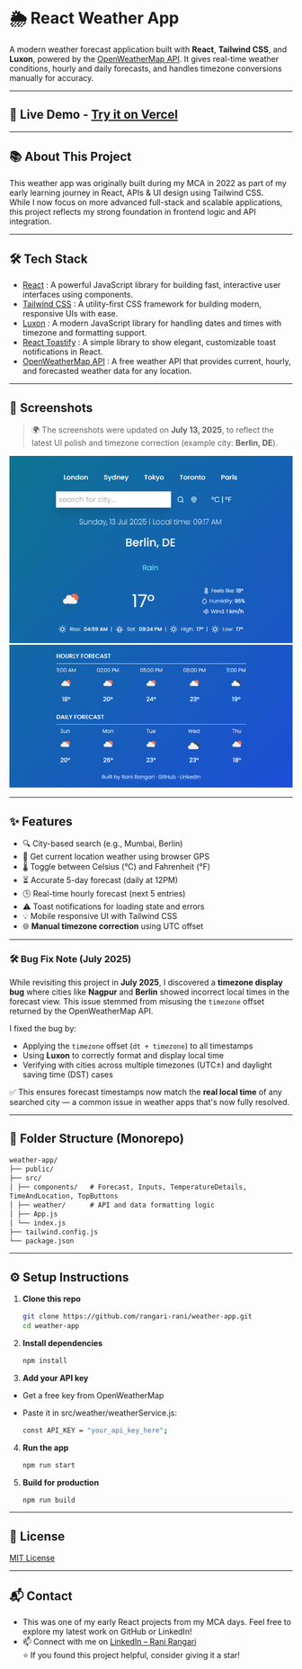 # 🌦️ React Weather App

A modern weather forecast application built with **React**, **Tailwind CSS**, and **Luxon**, powered by the [OpenWeatherMap API](https://openweathermap.org/api). It gives real-time weather conditions, hourly and daily forecasts, and handles timezone conversions manually for accuracy.

---

## 🚀 Live Demo -  [Try it on Vercel](https://weather-glance-one.vercel.app/)

---

## 📚 About This Project

This weather app was originally built during my MCA in 2022 as part of my early learning journey in React, APIs & UI design using Tailwind CSS.  
While I now focus on more advanced full-stack and scalable applications, this project reflects my strong foundation in frontend logic and API integration.  

---

## 🛠️ Tech Stack

- [React](https://reactjs.org/) : A powerful JavaScript library for building fast, interactive user interfaces using components.  
- [Tailwind CSS](https://tailwindcss.com/) : A utility-first CSS framework for building modern, responsive UIs with ease.
- [Luxon](https://moment.github.io/luxon/) : A modern JavaScript library for handling dates and times with timezone and formatting support.
- [React Toastify](https://fkhadra.github.io/react-toastify/) : A simple library to show elegant, customizable toast notifications in React.
- [OpenWeatherMap API](https://openweathermap.org/api) : A free weather API that provides current, hourly, and forecasted weather data for any location.  

---

## 📸 Screenshots

> 🌍 The screenshots were updated on **July 13, 2025**, to reflect the latest UI polish and timezone correction (example city: **Berlin, DE**).

![Screenshot 1](https://github.com/rangari-rani/weather-app/blob/b88ee15722120604f1677292df8ca919bf1430e2/page1.png) 
![Screenshot 2](https://github.com/rangari-rani/weather-app/blob/b88ee15722120604f1677292df8ca919bf1430e2/page2.png)  

---

## ✨ Features

- 🔍 City-based search (e.g., Mumbai, Berlin)
- 📍 Get current location weather using browser GPS
- 🌡️ Toggle between Celsius (°C) and Fahrenheit (°F)
- ⏳ Accurate 5-day forecast (daily at 12PM)
- 🕒 Real-time hourly forecast (next 5 entries)
- ⚠️ Toast notifications for loading state and errors
- 💡 Mobile responsive UI with Tailwind CSS
- 🌐 **Manual timezone correction** using UTC offset

---

### 🛠️ Bug Fix Note (July 2025)

While revisiting this project in **July 2025**, I discovered a **timezone display bug** where cities like **Nagpur** and **Berlin** showed incorrect local times in the forecast view. This issue stemmed from misusing the `timezone` offset returned by the OpenWeatherMap API.

I fixed the bug by:

- Applying the `timezone` offset (`dt + timezone`) to all timestamps
- Using **Luxon** to correctly format and display local time
- Verifying with cities across multiple timezones (UTC±) and daylight saving time (DST) cases

✅ This ensures forecast timestamps now match the **real local time** of any searched city — a common issue in weather apps that's now fully resolved.

---

## 📁 Folder Structure (Monorepo)

```
weather-app/
├── public/
├── src/
│ ├── components/   # Forecast, Inputs, TemperatureDetails, TimeAndLocation, TopButtons
│ ├── weather/      # API and data formatting logic
│ ├── App.js
│ └── index.js
├── tailwind.config.js
└── package.json
```

---

## ⚙️ Setup Instructions

1. **Clone this repo**
   ```bash
   git clone https://github.com/rangari-rani/weather-app.git
   cd weather-app
   ```

2. **Install dependencies**
   ```bash
   npm install
   ```

3. **Add your API key**
   
 - Get a free key from OpenWeatherMap  
 - Paste it in src/weather/weatherService.js:

   ```bash
   const API_KEY = "your_api_key_here";
   ```

4. **Run the app**

   ```bash
   npm run start
   ```

5. **Build for production**

   ```bash
   npm run build
   ```

---

## 📜 License

[MIT License](LICENSE)

---

## 📬 Contact

-  This was one of my early React projects from my MCA days. Feel free to explore my latest work on GitHub or LinkedIn! 
- 📫 Connect with me on [LinkedIn – Rani Rangari](https://www.linkedin.com/in/rani-rangari/)  
⭐ If you found this project helpful, consider giving it a star!

